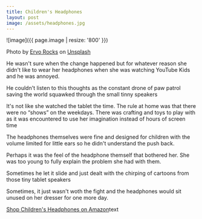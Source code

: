 ```yaml
---
title: Children's Headphones
layout: post
image: /assets/headphones.jpg
---
```


![image]({{ page.image | resize: '800' }})

Photo by <a href="https://unsplash.com/@ervorocks?utm_content=creditCopyText&utm_medium=referral&utm_source=unsplash">Ervo Rocks</a> on <a href="https://unsplash.com/photos/pink-and-white-wireless-headphones-Zam8TvEgN5o?utm_content=creditCopyText&utm_medium=referral&utm_source=unsplash">Unsplash</a>
  

He wasn't sure when the change happened but for whatever reason she didn't like to wear her headphones when she was watching YouTube Kids and he was annoyed.

He couldn't listen to this thoughts as the constant drone of paw patrol saving the world squawked through the small tinny speakers

It's not like she watched the tablet the time. The rule at home was that there were no “shows” on the weekdays. There was crafting and toys to play with as it was encountered to use her imagination instead of hours of screen time

The headphones themselves were fine and designed for children with the volume limited for little ears so he didn't understand the push back.

Perhaps it was the feel of the headphone themself that bothered her. She was too young to fully explain the problem she had with them.

Sometimes he let it slide and just dealt with the chirping of cartoons from those tiny tablet speakers

Sometimes, it just wasn't woth the fight and the headphones would sit unused on her dresser for one more day.



[Shop Children's Headphones on Amazon](https://amzn.to/47QdYv7)text